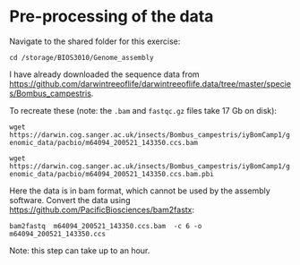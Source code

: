 # Pre-processing of the data

Navigate to the shared folder for this exercise:

`cd /storage/BIOS3010/Genome_assembly `

I have already downloaded the sequence data from https://github.com/darwintreeoflife/darwintreeoflife.data/tree/master/species/Bombus_campestris.

To recreate these (note: the `.bam` and `fastqc.gz` files take 17 Gb on disk):

`wget https://darwin.cog.sanger.ac.uk/insects/Bombus_campestris/iyBomCamp1/genomic_data/pacbio/m64094_200521_143350.ccs.bam`

`wget https://darwin.cog.sanger.ac.uk/insects/Bombus_campestris/iyBomCamp1/genomic_data/pacbio/m64094_200521_143350.ccs.bam.pbi`

Here the data is in bam format, which cannot be used by the assembly software. Convert the data using https://github.com/PacificBiosciences/bam2fastx:

`bam2fastq  m64094_200521_143350.ccs.bam  -c 6 -o m64094_200521_143350.ccs`

Note: this step can take up to an hour.
